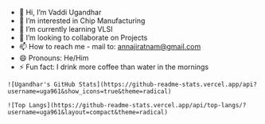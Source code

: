 - 👋 Hi, I’m Vaddi Ugandhar 
- 👀 I’m interested in Chip Manufacturing 
- 🌱 I’m currently learning VLSI
- 💞️ I’m looking to collaborate on Projects 
- 📫 How to reach me - mail to: annajiratnam@gmail.com
- 😄 Pronouns: He/Him
- ⚡ Fun fact: I drink more coffee than water in the mornings
```
![Ugandhar's GitHub Stats](https://github-readme-stats.vercel.app/api?username=uga961&show_icons=true&theme=radical)

![Top Langs](https://github-readme-stats.vercel.app/api/top-langs/?username=uga961&layout=compact&theme=radical)
```

<!---
uga961/uga961 is a ✨ special ✨ repository because its `README.md` (this file) appears on your GitHub profile.
You can click the Preview link to take a look at your changes.
--->
